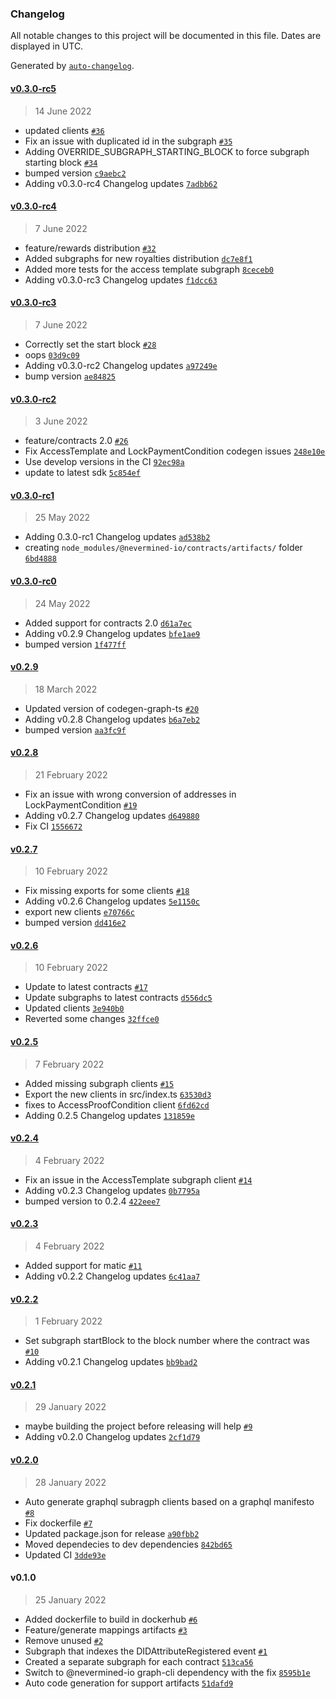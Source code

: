 ### Changelog

All notable changes to this project will be documented in this file. Dates are displayed in UTC.

Generated by [`auto-changelog`](https://github.com/CookPete/auto-changelog).

#### [v0.3.0-rc5](https://github.com/nevermined-io/subgraph/compare/v0.3.0-rc4...v0.3.0-rc5)

> 14 June 2022

- updated clients [`#36`](https://github.com/nevermined-io/subgraph/pull/36)
- Fix an issue with duplicated id in the subgraph [`#35`](https://github.com/nevermined-io/subgraph/pull/35)
- Adding OVERRIDE_SUBGRAPH_STARTING_BLOCK to force subgraph starting block [`#34`](https://github.com/nevermined-io/subgraph/pull/34)
- bumped version [`c9aebc2`](https://github.com/nevermined-io/subgraph/commit/c9aebc2a860ab9d0cf48fbb55cfc36f45b761c9e)
- Adding v0.3.0-rc4 Changelog updates [`7adbb62`](https://github.com/nevermined-io/subgraph/commit/7adbb62c9d5e1ffd819c94d7d43aff90f1284caa)

#### [v0.3.0-rc4](https://github.com/nevermined-io/subgraph/compare/v0.3.0-rc3...v0.3.0-rc4)

> 7 June 2022

- feature/rewards distribution [`#32`](https://github.com/nevermined-io/subgraph/pull/32)
- Added subgraphs for new royalties distribution [`dc7e8f1`](https://github.com/nevermined-io/subgraph/commit/dc7e8f1e1ada1ead37ed7104883f4ac2ee4441e0)
- Added more tests for the access template subgraph [`8ceceb0`](https://github.com/nevermined-io/subgraph/commit/8ceceb0ef41c805a3f35eb719f4985c0138f3a13)
- Adding v0.3.0-rc3 Changelog updates [`f1dcc63`](https://github.com/nevermined-io/subgraph/commit/f1dcc63242deadff50403f17bfad4f23b560437f)

#### [v0.3.0-rc3](https://github.com/nevermined-io/subgraph/compare/v0.3.0-rc2...v0.3.0-rc3)

> 7 June 2022

- Correctly set the start block [`#28`](https://github.com/nevermined-io/subgraph/pull/28)
- oops [`03d9c09`](https://github.com/nevermined-io/subgraph/commit/03d9c099c1cc8148e47130e0f9a9c6db58b8bc3c)
- Adding v0.3.0-rc2 Changelog updates [`a97249e`](https://github.com/nevermined-io/subgraph/commit/a97249efd9c07181d2471a2ca2ce4319c51792f5)
- bump version [`ae84825`](https://github.com/nevermined-io/subgraph/commit/ae84825ed1672b410ee6b5f90dc185740e931bd1)

#### [v0.3.0-rc2](https://github.com/nevermined-io/subgraph/compare/v0.3.0-rc1...v0.3.0-rc2)

> 3 June 2022

- feature/contracts 2.0 [`#26`](https://github.com/nevermined-io/subgraph/pull/26)
- Fix AccessTemplate and LockPaymentCondition codegen issues [`248e10e`](https://github.com/nevermined-io/subgraph/commit/248e10eb5b29f6f070ffebc2478e3c65f9e2cc59)
- Use develop versions in the CI [`92ec98a`](https://github.com/nevermined-io/subgraph/commit/92ec98a3d3e7db33eb6660dc3ff367cb134d02d0)
- update to latest sdk [`5c854ef`](https://github.com/nevermined-io/subgraph/commit/5c854ef732ef608ef68f26f73c2063d2cbf785f3)

#### [v0.3.0-rc1](https://github.com/nevermined-io/subgraph/compare/v0.3.0-rc0...v0.3.0-rc1)

> 25 May 2022

- Adding 0.3.0-rc1 Changelog updates [`ad538b2`](https://github.com/nevermined-io/subgraph/commit/ad538b2724c3ce02e121d684037be4c03562925a)
- creating `node_modules/@nevermined-io/contracts/artifacts/` folder [`6bd4888`](https://github.com/nevermined-io/subgraph/commit/6bd48880b606e000d1cc10ea0212a31d7baa5615)

#### [v0.3.0-rc0](https://github.com/nevermined-io/subgraph/compare/v0.2.9...v0.3.0-rc0)

> 24 May 2022

- Added support for contracts 2.0 [`d61a7ec`](https://github.com/nevermined-io/subgraph/commit/d61a7ec48b365ba3097b7805449055dd442b0193)
- Adding v0.2.9 Changelog updates [`bfe1ae9`](https://github.com/nevermined-io/subgraph/commit/bfe1ae9655e30acc3aacb7d0f9ea7c1003f3bd11)
- bumped version [`1f477ff`](https://github.com/nevermined-io/subgraph/commit/1f477ffa83a697bdd88b4248534cd755e2189a45)

#### [v0.2.9](https://github.com/nevermined-io/subgraph/compare/v0.2.8...v0.2.9)

> 18 March 2022

- Updated version of codegen-graph-ts [`#20`](https://github.com/nevermined-io/subgraph/pull/20)
- Adding v0.2.8 Changelog updates [`b6a7eb2`](https://github.com/nevermined-io/subgraph/commit/b6a7eb2900c467a068fe7def298cecb4428f3dc4)
- bumped version [`aa3fc9f`](https://github.com/nevermined-io/subgraph/commit/aa3fc9f956a0986e17c47546723ff71e16abeddd)

#### [v0.2.8](https://github.com/nevermined-io/subgraph/compare/v0.2.7...v0.2.8)

> 21 February 2022

- Fix an issue with wrong conversion of addresses in LockPaymentCondition [`#19`](https://github.com/nevermined-io/subgraph/pull/19)
- Adding v0.2.7 Changelog updates [`d649880`](https://github.com/nevermined-io/subgraph/commit/d649880fed354c88008bcc976610c974566ab4cb)
- Fix CI [`1556672`](https://github.com/nevermined-io/subgraph/commit/1556672693b591282891bfc737da26bc277b9d5a)

#### [v0.2.7](https://github.com/nevermined-io/subgraph/compare/v0.2.6...v0.2.7)

> 10 February 2022

- Fix missing exports for some clients [`#18`](https://github.com/nevermined-io/subgraph/pull/18)
- Adding v0.2.6 Changelog updates [`5e1150c`](https://github.com/nevermined-io/subgraph/commit/5e1150ca71cb7d93f04256bea490dca0c30864b0)
- export new clients [`e70766c`](https://github.com/nevermined-io/subgraph/commit/e70766c2b4bf10a0dad2de6444c17e250d9c0b79)
- bumped version [`dd416e2`](https://github.com/nevermined-io/subgraph/commit/dd416e25dd7f3018c49f3ab503a35921df283d49)

#### [v0.2.6](https://github.com/nevermined-io/subgraph/compare/v0.2.5...v0.2.6)

> 10 February 2022

- Update to latest contracts [`#17`](https://github.com/nevermined-io/subgraph/pull/17)
- Update subgraphs to latest contracts [`d556dc5`](https://github.com/nevermined-io/subgraph/commit/d556dc527110c56dd2f3c432fbea80506956818b)
- Updated clients [`3e940b0`](https://github.com/nevermined-io/subgraph/commit/3e940b0b44c88635d9de0e2ebb320babc73a84f0)
- Reverted some changes [`32ffce0`](https://github.com/nevermined-io/subgraph/commit/32ffce0978da340148aa6e775fe2dd23024b1696)

#### [v0.2.5](https://github.com/nevermined-io/subgraph/compare/v0.2.4...v0.2.5)

> 7 February 2022

- Added missing subgraph clients [`#15`](https://github.com/nevermined-io/subgraph/pull/15)
- Export the new clients in src/index.ts [`63530d3`](https://github.com/nevermined-io/subgraph/commit/63530d3db63cfaea756b9fcdee5f510d8301be13)
- fixes to AccessProofCondition client [`6fd62cd`](https://github.com/nevermined-io/subgraph/commit/6fd62cd3369209bc9aa9bef1f3ef4d3daf7efeff)
- Adding 0.2.5 Changelog updates [`131859e`](https://github.com/nevermined-io/subgraph/commit/131859ec955006f50e12e0749bc09baa7e7d1e9d)

#### [v0.2.4](https://github.com/nevermined-io/subgraph/compare/v0.2.3...v0.2.4)

> 4 February 2022

- Fix an issue in the AccessTemplate subgraph client [`#14`](https://github.com/nevermined-io/subgraph/pull/14)
- Adding v0.2.3 Changelog updates [`0b7795a`](https://github.com/nevermined-io/subgraph/commit/0b7795a4bd4cb65f577e715418e64d9ce5b55617)
- bumped version to 0.2.4 [`422eee7`](https://github.com/nevermined-io/subgraph/commit/422eee76329be7515e61eacf57ec029be069008f)

#### [v0.2.3](https://github.com/nevermined-io/subgraph/compare/v0.2.2...v0.2.3)

> 4 February 2022

- Added support for matic [`#11`](https://github.com/nevermined-io/subgraph/pull/11)
- Adding v0.2.2 Changelog updates [`6c41aa7`](https://github.com/nevermined-io/subgraph/commit/6c41aa796d8c3359fb64ec4ea385cd594c105f34)

#### [v0.2.2](https://github.com/nevermined-io/subgraph/compare/v0.2.1...v0.2.2)

> 1 February 2022

- Set subgraph startBlock to the block number where the contract was [`#10`](https://github.com/nevermined-io/subgraph/pull/10)
- Adding v0.2.1 Changelog updates [`bb9bad2`](https://github.com/nevermined-io/subgraph/commit/bb9bad24bfffd840add23051e85c2b03dc6b3787)

#### [v0.2.1](https://github.com/nevermined-io/subgraph/compare/v0.2.0...v0.2.1)

> 29 January 2022

- maybe building the project before releasing will help [`#9`](https://github.com/nevermined-io/subgraph/pull/9)
- Adding v0.2.0 Changelog updates [`2cf1d79`](https://github.com/nevermined-io/subgraph/commit/2cf1d79d929c205ffc9793755bffd9ddcf3b9592)

#### [v0.2.0](https://github.com/nevermined-io/subgraph/compare/v0.1.0...v0.2.0)

> 28 January 2022

- Auto generate graphql subragph clients based on a graphql manifesto [`#8`](https://github.com/nevermined-io/subgraph/pull/8)
- Fix dockerfile [`#7`](https://github.com/nevermined-io/subgraph/pull/7)
- Updated package.json for release [`a90fbb2`](https://github.com/nevermined-io/subgraph/commit/a90fbb2ee8f0ae18d2de729f9f6b7cca6a4e8c27)
- Moved dependecies to dev dependencies [`842bd65`](https://github.com/nevermined-io/subgraph/commit/842bd65bd4852f1539bce868911bd86be0d8e8fc)
- Updated CI [`3dde93e`](https://github.com/nevermined-io/subgraph/commit/3dde93e880d89c95cf929252a236017725dee514)

#### v0.1.0

> 25 January 2022

- Added dockerfile to build in dockerhub [`#6`](https://github.com/nevermined-io/subgraph/pull/6)
- Feature/generate mappings artifacts [`#3`](https://github.com/nevermined-io/subgraph/pull/3)
- Remove unused [`#2`](https://github.com/nevermined-io/subgraph/pull/2)
- Subgraph that indexes the DIDAttributeRegistered event [`#1`](https://github.com/nevermined-io/subgraph/pull/1)
- Created a separate subgraph for each contract [`513ca56`](https://github.com/nevermined-io/subgraph/commit/513ca562c36100d3dc71074b00994c650f676c66)
- Switch to @nevermined-io graph-cli dependency with the fix [`8595b1e`](https://github.com/nevermined-io/subgraph/commit/8595b1e636785e2692c01f6ae9a187eabc5354df)
- Auto code generation for support artifacts [`51dafd9`](https://github.com/nevermined-io/subgraph/commit/51dafd942880b8cb42eec67511279f6963fa6275)
